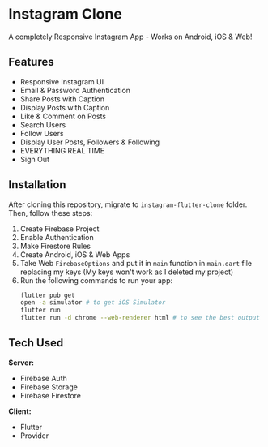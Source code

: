 # Instagram Clone
A completely Responsive Instagram App - Works on Android, iOS & Web!

## Features
- Responsive Instagram UI
- Email & Password Authentication
- Share Posts with Caption
- Display Posts with Caption
- Like & Comment on Posts
- Search Users
- Follow Users
- Display User Posts, Followers & Following
- EVERYTHING REAL TIME
- Sign Out

## Installation
After cloning this repository, migrate to `instagram-flutter-clone` folder. Then, follow these steps:

1. Create Firebase Project
2. Enable Authentication
3. Make Firestore Rules
4. Create Android, iOS & Web Apps
5. Take Web `FirebaseOptions` and put it in `main` function in `main.dart` file replacing my keys (My keys won't work as I deleted my project)
6. Run the following commands to run your app:
   ```bash
   flutter pub get
   open -a simulator # to get iOS Simulator
   flutter run
   flutter run -d chrome --web-renderer html # to see the best output

## Tech Used

**Server:**
- Firebase Auth
- Firebase Storage
- Firebase Firestore

**Client:**
- Flutter
- Provider
